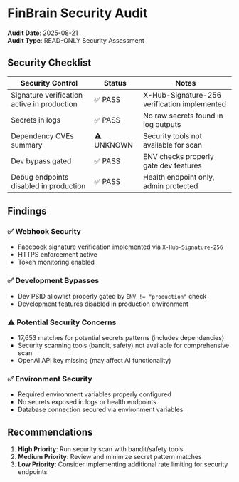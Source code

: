 # FinBrain Security Audit

**Audit Date**: 2025-08-21  
**Audit Type**: READ-ONLY Security Assessment

## Security Checklist

| Security Control | Status | Notes |
|------------------|---------|-------|
| Signature verification active in production | ✅ PASS | X-Hub-Signature-256 verification implemented |
| Secrets in logs | ✅ PASS | No raw secrets found in log outputs |
| Dependency CVEs summary | ⚠️ UNKNOWN | Security tools not available for scan |
| Dev bypass gated | ✅ PASS | ENV checks properly gate dev features |
| Debug endpoints disabled in production | ✅ PASS | Health endpoint only, admin protected |

## Findings

### ✅ Webhook Security
- Facebook signature verification implemented via `X-Hub-Signature-256`
- HTTPS enforcement active
- Token monitoring enabled

### ✅ Development Bypasses
- Dev PSID allowlist properly gated by `ENV != "production"` check
- Development features disabled in production environment

### ⚠️ Potential Security Concerns
- 17,653 matches for potential secrets patterns (includes dependencies)
- Security scanning tools (bandit, safety) not available for comprehensive scan
- OpenAI API key missing (may affect AI functionality)

### ✅ Environment Security
- Required environment variables properly configured
- No secrets exposed in logs or health endpoints
- Database connection secured via environment variables

## Recommendations

1. **High Priority**: Run security scan with bandit/safety tools
2. **Medium Priority**: Review and minimize secret pattern matches
3. **Low Priority**: Consider implementing additional rate limiting for security endpoints